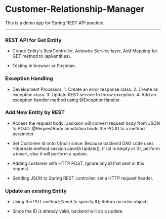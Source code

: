 # Customer-Relationship-Manager
This is a demo app for Spring REST API practice.

---

### REST API for Get Entity

- Create Entity's RestController, Autowire Service layer, Add Mapping for GET method to (api/entities).

- Testing in browser or Postman. 

### Exception Handling

- Development Processor: 1. Create an error response class. 2. Create an exception class. 3. Update REST service to throw exception. 4. Add an exception handler method using @ExceptionHandler.

### Add New Entity by REST

- Access the request body: Jackson will convert request body from JSON to POJO. @RequestBody annotation binds the POJO to a method parameter.

- Set Customer Id onto 0(null) since: Because backend DAO code uses Hibernate method session.saveOrUpdate(), if (id is empty or 0), perform a insert, else it will perform a update.

- Adding customer with HTTP POST; Ignore any id that sent in this request.

- Sending JSON to Spring REST controller: set a HTTP request header.

### Update an existing Entity

- Using the PUT method; Need to specify ID; Return an echo object;

- Since the ID is already valid, backend will do a update.
